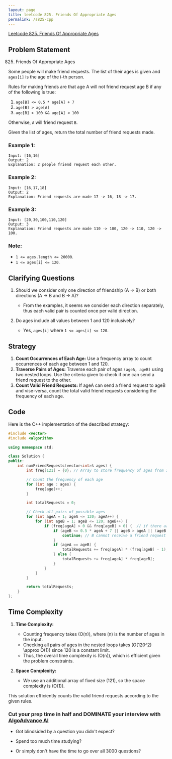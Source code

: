 ```yaml
---
layout: page
title: leetcode 825. Friends Of Appropriate Ages
permalink: /s825-cpp
---
```

[Leetcode 825. Friends Of Appropriate Ages](https://algoadvance.github.io/algoadvance/l825)
## Problem Statement

825. Friends Of Appropriate Ages

Some people will make friend requests. The list of their ages is given and `ages[i]` is the age of the i-th person. 

Rules for making friends are that age A will not friend request age B if any of the following is true:

1. `age[B] <= 0.5 * age[A] + 7`
2. `age[B] > age[A]`
3. `age[B] > 100 && age[A] < 100`

Otherwise, `A` will friend request `B`.

Given the list of ages, return the total number of friend requests made.

### Example 1:
```
Input: [16,16]
Output: 2
Explanation: 2 people friend request each other.
```

### Example 2:
```
Input: [16,17,18]
Output: 2
Explanation: Friend requests are made 17 -> 16, 18 -> 17.
```

### Example 3:
```
Input: [20,30,100,110,120]
Output: 3
Explanation: Friend requests are made 110 -> 100, 120 -> 110, 120 -> 100.
```

### Note:
- `1 <= ages.length <= 20000`.
- `1 <= ages[i] <= 120`.

## Clarifying Questions

1. Should we consider only one direction of friendship (A -> B) or both directions (A -> B and B -> A)? 
    - From the examples, it seems we consider each direction separately, thus each valid pair is counted once per valid direction.
  
2. Do ages include all values between 1 and 120 inclusively?
    - Yes, `ages[i]` where `1 <= ages[i] <= 120`.

## Strategy

1. **Count Occurrences of Each Age:** Use a frequency array to count occurrences of each age between 1 and 120.
2. **Traverse Pairs of Ages:** Traverse each pair of ages `(ageA, ageB)` using two nested loops. Use the criteria given to check if one can send a friend request to the other.
3. **Count Valid Friend Requests:** If ageA can send a friend request to ageB and vise-versa, count the total valid friend requests considering the frequency of each age.

## Code

Here is the C++ implementation of the described strategy:

```cpp
#include <vector>
#include <algorithm>

using namespace std;

class Solution {
public:
    int numFriendRequests(vector<int>& ages) {
        int freq[121] = {0}; // Array to store frequency of ages from 1 to 120

        // Count the frequency of each age
        for (int age : ages) {
            freq[age]++;
        }

        int totalRequests = 0;

        // Check all pairs of possible ages
        for (int ageA = 1; ageA <= 120; ageA++) {
            for (int ageB = 1; ageB <= 120; ageB++) {
                if (freq[ageA] > 0 && freq[ageB] > 0) {  // if there are people of ageA and ageB
                    if (ageB <= 0.5 * ageA + 7 || ageB > ageA || (ageB > 100 && ageA < 100)) {
                        continue; // B cannot receive a friend request from A
                    }
                    if (ageA == ageB) {
                        totalRequests += freq[ageA] * (freq[ageB] - 1); // A cannot friend request itself
                    } else {
                        totalRequests += freq[ageA] * freq[ageB];
                    }
                }
            }
        }

        return totalRequests;
    }
};
```

## Time Complexity

1. **Time Complexity:**
   - Counting frequency takes \(O(n)\), where \(n\) is the number of ages in the input.
   - Checking all pairs of ages in the nested loops takes \(O(120^2) \approx O(1)\) since 120 is a constant limit.
   - Thus, the overall time complexity is \(O(n)\), which is efficient given the problem constraints.
  
2. **Space Complexity:**
   - We use an additional array of fixed size (121), so the space complexity is \(O(1)\).

This solution efficiently counts the valid friend requests according to the given rules.


### Cut your prep time in half and DOMINATE your interview with [AlgoAdvance AI](https://algoAdvance.com)

- Got blindsided by a question you didn't expect?

- Spend too much time studying?

- Or simply don't have the time to go over all 3000 questions?

